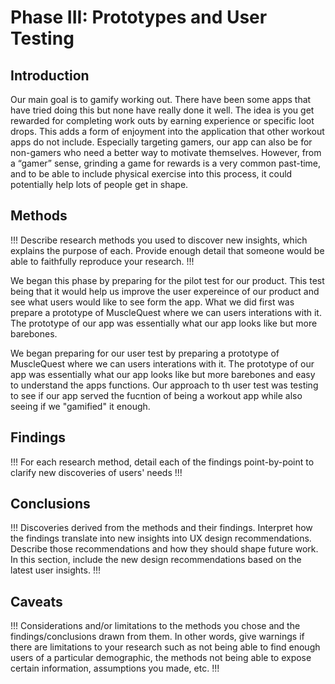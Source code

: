 # Phase III: Prototypes and User Testing

## Introduction

Our main goal is to gamify working out. There have been some apps that have tried doing this but none have really done it well. The idea is you get rewarded for completing work outs by earning experience or specific loot drops. This adds a form of enjoyment into the application that other workout apps do not include. Especially targeting gamers, our app can also be for non-gamers who need a better way to motivate themselves. However, from a “gamer” sense, grinding a game for rewards is a very common past-time, and to be able to include physical exercise into this process, it could potentially help lots of people get in shape.

## Methods

!!! Describe research methods you used to discover new insights, which explains the purpose of each. Provide enough detail that someone would be able to faithfully reproduce your research. !!!

We began this phase by preparing for the pilot test for our product. This test being that it would help us improve the user expereince of our product and see what users would like to see form the app. What we did first was prepare a prototype of MuscleQuest where we can users interations with it. The prototype of our app was essentially what our app looks like but more barebones. 

We began preparing for our user test by preparing a prototype of MuscleQuest where we can users interations with it. The prototype of our app was essentially what our app looks like but more barebones and easy to understand the apps functions. Our approach to th user test was testing to see if our app served the fucntion of being a workout app while also seeing if we "gamified" it enough. 

## Findings

!!! For each research method, detail each of the findings point-by-point to clarify new discoveries of users' needs !!!

## Conclusions

!!! Discoveries derived from the methods and their findings. Interpret how the findings translate into new insights into UX design recommendations. Describe those recommendations and how they should shape future work. In this section, include the new design recommendations based on the latest user insights. !!!

## Caveats

!!! Considerations and/or limitations to the methods you chose and the findings/conclusions drawn from them. In other words, give warnings if there are limitations to your research such as not being able to find enough users of a particular demographic, the methods not being able to expose certain information, assumptions you made, etc. !!!
